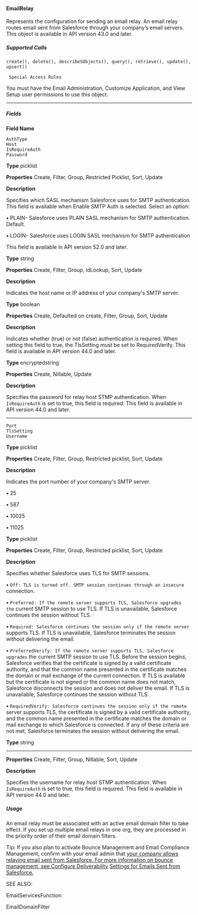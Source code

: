 #### EmailRelay

Represents the configuration for sending an email relay. An email relay routes email sent from Salesforce through your company’s email
servers. This object is available in API version 43.0 and later.

##### Supported Calls
```
create(), delete(), describeSObjects(), query(), retrieve(), update(), upsert()

 Special Access Rules

```
You must have the Email Administration, Customize Application, and View Setup user permissions to use this object.


-----

##### Fields

**Field Name**
```
AuthType
Host
IsRequireAuth
Password

```

**Type**
picklist

**Properties**
Create, Filter, Group, Restricted Picklist, Sort, Update

**Description**

Specifies which SASL mechanism Salesforce uses for SMTP authentication. This
field is available when Enable SMTP Auth is selected. Select an option:

**•** PLAIN- Salesforce uses PLAIN SASL mechanism for SMTP authentication.
Default.

**•** LOGIN- Salesforce uses LOGIN SASL mechanism for SMTP authentication

This field is available in API version 52.0 and later.

**Type**
string

**Properties**
Create, Filter, Group, idLookup, Sort, Update

**Description**

Indicates the host name or IP address of your company's SMTP server.

**Type**
boolean

**Properties**
Create, Defaulted on create, Filter, Group, Sort, Update

**Description**

Indicates whether (true) or not (false) authentication is required. When setting
this field to true, the TlsSetting must be set to RequiredVerify. This
field is available in API version 44.0 and later.

**Type**
encryptedstring

**Properties**
Create, Nillable, Update

**Description**

Specifies the password for relay host STMP authentication. When
`IsRequireAuth` is set to true, this field is required. This field is available in
API version 44.0 and later.


-----

```
Port
TlsSetting
Username

```

**Type**
picklist

**Properties**
Create, Filter, Group, Restricted picklist, Sort, Update

**Description**

Indicates the port number of your company's SMTP server.

**•** 25

**•** 587

**•** 10025

**•** 11025

**Type**
picklist

**Properties**
Create, Filter, Group, Restricted picklist, Sort, Update

**Description**

Specifies whether Salesforce uses TLS for SMTP sessions.

**•** `Off: TLS is turned off. SMTP session continues through an insecure`
connection.

**•** `Preferred: If the remote server supports TLS, Salesforce upgrades the`
current SMTP session to use TLS. If TLS is unavailable, Salesforce continues
the session without TLS.

**•** `Required: Salesforce continues the session only if the remote server`
supports TLS. If TLS is unavailable, Salesforce terminates the session without
delivering the email.

**•** `PreferredVerify: If the remote server supports TLS, Salesforce upgrades`
the current SMTP session to use TLS. Before the session begins, Salesforce
verifies that the certificate is signed by a valid certificate authority, and that
the common name presented in the certificate matches the domain or mail
exchange of the current connection. If TLS is available but the certificate is
not signed or the common name does not match, Salesforce disconnects
the session and does not deliver the email. If TLS is unavailable, Salesforce
continues the session without TLS.

**•** `RequiredVerify: Salesforce continues the session only if the remote`
server supports TLS, the certificate is signed by a valid certificate authority,
and the common name presented in the certificate matches the domain or
mail exchange to which Salesforce is connected. If any of these criteria are
not met, Salesforce terminates the session without delivering the email.

**Type**
string


-----

**Properties**
Create, Filter, Group, Nillable, Sort, Update

**Description**

Specifies the username for relay host STMP authentication. When
`IsRequireAuth` is set to true, this field is required. This field is available in
API version 44.0 and later.

##### Usage

An email relay must be associated with an active email domain filter to take effect. If you set up multiple email relays in one org, they
are processed in the priority order of their email domain filters.

Tip: If you also plan to activate Bounce Management and Email Compliance Management, confirm with your email admin that
[your company allows relaying email sent from Salesforce. For more information on bounce management, see Configure Deliverability](https://help.salesforce.com/articleView?id=emailadmin_send_through_salesforce_configure_deliverability.htm&language=en_US)
[Settings for Emails Sent from Salesforce.](https://help.salesforce.com/articleView?id=emailadmin_send_through_salesforce_configure_deliverability.htm&language=en_US)

SEE ALSO:

EmailServicesFunction

EmailDomainFilter
